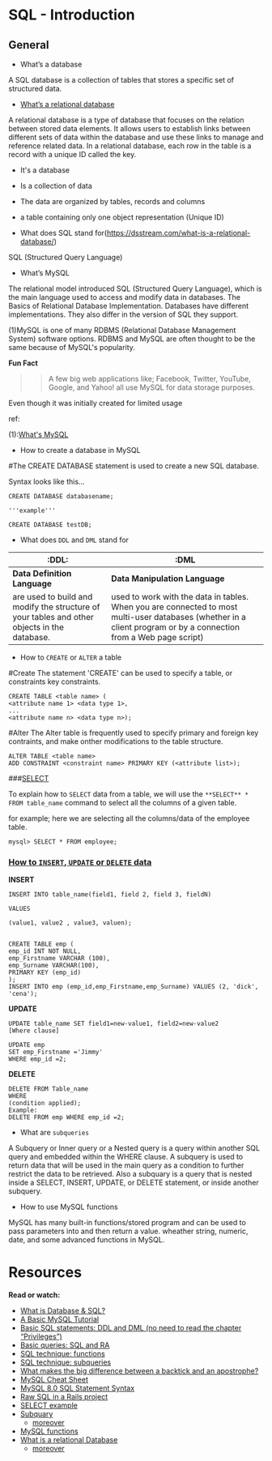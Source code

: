 SQL - Introduction
===================

## General

* What’s a database

A SQL database is a collection of tables
that stores a specific set of structured data.

* [What’s a relational database](https://phoenixnap.com/kb/what-is-a-relational-database)

A relational database is a type of database that focuses on the relation between
stored data elements. It allows users to establish links between
different sets of data within the database and
use these links to manage and reference related data.
In a relational database, each row in the table is a record with a unique ID
called the key.

  * It's a database
  * Is a collection of data
  * The data are organized by tables, records and columns
  * a table containing only one object representation (Unique ID)

* What does SQL stand for(https://dsstream.com/what-is-a-relational-database/)

SQL (Structured Query Language)

* What’s MySQL

The relational model introduced SQL (Structured Query Language),
which is the main language used to access and modify data in databases.
The Basics of Relational Database Implementation.
Databases have different implementations.
They also differ in the version of SQL they support.

(1)MySQL is one of many RDBMS (Relational Database Management System) software options.
RDBMS and MySQL are often thought to be the same because of MySQL's popularity.

**Fun Fact**
>> A few big web applications like;
>> Facebook, Twitter, YouTube, Google, and Yahoo!
>> all use MySQL for data storage purposes.

Even though it was initially created for limited usage


ref:

(1):[What's MySQL](https://www.hostinger.com/tutorials/what-is-mysql)

* How to create a database in MySQL

#The CREATE DATABASE statement is used to create a new SQL database.

Syntax looks like this...

```
CREATE DATABASE databasename;

'''example'''

CREATE DATABASE testDB;
```

* What does `DDL` and `DML` stand for

|:DDL:|:DML|
|-----|----|
|**Data Definition Language**| **Data Manipulation Language**|
|are used to build and modify the structure of your tables and other objects in the database.|used to work with the data in tables. When you are connected to most multi-user databases (whether in a client program or by a connection from a Web page script)|


* How to `CREATE` or `ALTER` a table

#Create
The statement 'CREATE' can be used to specify a table, or constraints key constraints.
```
CREATE TABLE <table name> (
<attribute name 1> <data type 1>,
...
<attribute name n> <data type n>);

```
#Alter
The Alter table is frequently used to specify primary and foreign key contraints, and
make onther modifications to the table structure.
```
ALTER TABLE <table name>
ADD CONSTRAINT <constraint name> PRIMARY KEY (<attribute list>);
```

###[SELECT](https://www.w3schools.com/mysql/mysql_select.asp)

To explain how to `SELECT` data from a table, we will use the
`**SELECT** * FROM table_name` command to select all the columns of a given table.

for example; here we are selecting all the columns/data of the employee table.

```
mysql> SELECT * FROM employee;
```

### [How to `INSERT`, `UPDATE` or `DELETE` data](https://codedec.com/tutorials/how-to-select-insert-delete-update-and-delete-data-in-mysql/)

**INSERT**

```
INSERT INTO table_name(field1, field 2, field 3, fieldN)

VALUES

(value1, value2 , value3, valuen);


CREATE TABLE emp (
emp_id INT NOT NULL,
emp_Firstname VARCHAR (100),
emp_Surname VARCHAR(100),
PRIMARY KEY (emp_id)
);
INSERT INTO emp (emp_id,emp_Firstname,emp_Surname) VALUES (2, 'dick', 'cena');

```

**UPDATE**

```
UPDATE table_name SET field1=new-value1, field2=new-value2
[Where clause]
```

```
UPDATE emp
SET emp_Firstname ='Jimmy'
WHERE emp_id =2;

```

**DELETE**

```
DELETE FROM Table_name
WHERE
(condition applied);
Example:
DELETE FROM emp WHERE emp_id =2;
```

* What are `subqueries`

A Subquery or Inner query or a Nested query is a query within another SQL query and embedded within the WHERE clause. A subquery is used to return data that will be used in the main query as a condition to further restrict the data to be retrieved.
Also a subquary is a query that is nested inside a SELECT, INSERT, UPDATE, or DELETE statement, or inside another subquery.

* How to use MySQL functions

MySQL has many built-in functions/stored program and can be used to
pass parameters into and then return a value. wheather string, numeric, date, and some advanced functions in MySQL.

Resources
==========

**Read or watch:**

* [What is Database & SQL?](https://www.youtube.com/watch?v=FR4QIeZaPeM)
* [A Basic MySQL Tutorial](https://www.digitalocean.com/community/tutorials/a-basic-mysql-tutorial)
* [Basic SQL statements: DDL and DML (no need to read the chapter “Privileges”)](https://web.csulb.edu/colleges/coe/cecs/dbdesign/dbdesign.php?page=sql/ddldml.php)
* [Basic queries: SQL and RA](https://web.csulb.edu/colleges/coe/cecs/dbdesign/dbdesign.php?page=sql/queries.php)
* [SQL technique: functions](https://web.csulb.edu/colleges/coe/cecs/dbdesign/dbdesign.php?page=sql/functions.php)
* [SQL technique: subqueries](https://web.csulb.edu/colleges/coe/cecs/dbdesign/dbdesign.php?page=sql/subqueries.php)
* [What makes the big difference between a backtick and an apostrophe?](https://stackoverflow.com/questions/29402361/what-makes-the-big-difference-between-a-backtick-and-an-apostrophe/29402458)
* [MySQL Cheat Sheet](https://intellipaat.com/mediaFiles/2019/02/SQL-Commands-Cheat-Sheet.pdf)
* [MySQL 8.0 SQL Statement Syntax](https://dev.mysql.com/doc/refman/8.0/en/sql-statements.html)
* [Raw SQL in a Rails project](https://web.archive.org/web/20181124213655/http://gmile.me:80/raw-sql-in-a-rails-project/)
* [SELECT example](https://dyclassroom.com/mysql/mysql-select-from-table)
* [Subquary](https://docs.microsoft.com/en-us/sql/relational-databases/performance/subqueries)
  * [moreover](https://duckduckgo.com/?q=What+are+subqueries&t=brave&ia=web)
* [MySQL functions](https://www.techonthenet.com/mysql/functions.php)
* [What is a relational Database](https://www.oracle.com/database/what-is-a-relational-database/)
  * [moreover](https://duckduckgo.com/?q=what%27s+a+relational+database&t=brave&ia=web)

